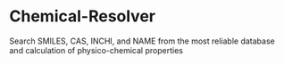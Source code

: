 # Chemical-Resolver
Search SMILES, CAS, INCHI, and NAME from the most reliable database and calculation of physico-chemical properties
